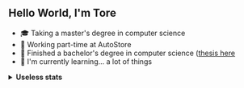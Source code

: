 ## Hello World, I'm Tore

+ 🎓 Taking a master's degree in computer science
+ 🏢 Working part-time at AutoStore
+ 🎉 Finished a bachelor's degree in computer science ([thesis here](https://ntnuopen.ntnu.no/ntnu-xmlui/handle/11250/2778054)
+ 🌱 I'm currently learning... a lot of things

<details>
<summary><strong>Useless stats</strong></summary>

![GitHub stats](https://github-readme-stats.vercel.app/api?username=toberge&show_icons=true&theme=vue)

![Language stats](https://github-readme-stats.vercel.app/api/top-langs/?username=toberge&langs_count=10&layout=compact)

</details>
